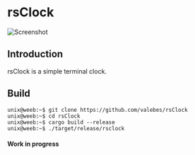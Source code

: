 # rsClock
![Screenshot](https://i.imgur.com/oyCXhXU.png)

## Introduction
rsClock is a simple terminal clock.

## Build
```console
unix@weeb:~$ git clone https://github.com/valebes/rsClock
unix@weeb:~$ cd rsClock
unix@weeb:~$ cargo build --release
unix@weeb:~$ ./target/release/rsclock
```

#### Work in progress
